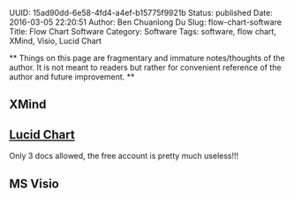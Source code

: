 UUID: 15ad90dd-6e58-4fd4-a4ef-b15775f9921b
Status: published
Date: 2016-03-05 22:20:51
Author: Ben Chuanlong Du
Slug: flow-chart-software
Title: Flow Chart Software
Category: Software
Tags: software, flow chart, XMind, Visio, Lucid Chart

**
Things on this page are
fragmentary and immature notes/thoughts of the author.
It is not meant to readers
but rather for convenient reference of the author and future improvement.
**

## XMind

## [Lucid Chart](https://www.lucidchart.com/)

Only 3 docs allowed, the free account is pretty much useless!!!

## MS Visio
